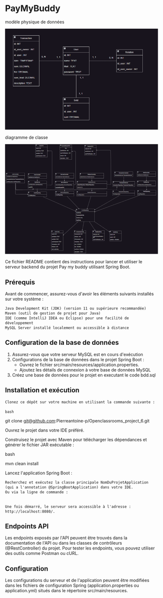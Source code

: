 # PayMyBuddy
<p>modèle physique de données </p>
<img src="https://github.com/Pierreantoine-p/Openclassrooms_project_6/blob/develop/src/main/resources/Structure/StructureBdd.png"/>

<p>diagramme de classe</p>
<img src ="https://github.com/Pierreantoine-p/Openclassrooms_project_6/blob/develop/src/main/resources/Structure/ModeleDeClasse.png"/>

Ce fichier README contient des instructions pour lancer et utiliser le serveur backend du projet Pay my buddy utilisant Spring Boot.

<h2>Prérequis</h2>

Avant de commencer, assurez-vous d'avoir les éléments suivants installés sur votre système :

    Java Development Kit (JDK) (version 11 ou supérieure recommandée)
    Maven (outil de gestion de projet pour Java)
    IDE (comme IntelliJ IDEA ou Eclipse) pour une facilité de développement
    MySQL Server installé localement ou accessible à distance

<h2>Configuration de la base de données</h2>

1. Assurez-vous que votre serveur MySQL est en cours d'exécution
2. Configurations de la base de données dans le projet Spring Boot :
   - Ouvrez le fichier src/main/resources/application.properties.
   - Ajoutez les détails de connexion à votre base de données MySQL 
4. Créez une base de données pour le projet en executant le code bdd.sql

<h2>Installation et exécution</h2>

    Clonez ce dépôt sur votre machine en utilisant la commande suivante :

    bash

git clone git@github.com:Pierreantoine-p/Openclassrooms_project_6.git

Ouvrez le projet dans votre IDE préféré.

Construisez le projet avec Maven pour télécharger les dépendances et générer le fichier JAR exécutable :

bash

mvn clean install

Lancez l'application Spring Boot :

    Recherchez et exécutez la classe principale NomDuProjetApplication (qui a l'annotation @SpringBootApplication) dans votre IDE.
    Ou via la ligne de commande :


    Une fois démarré, le serveur sera accessible à l'adresse : http://localhost:8080/.
    
<h2>Endpoints API</h2>

Les endpoints exposés par l'API peuvent être trouvés dans la documentation de l'API ou dans les classes de contrôleurs (@RestController) du projet. Pour tester les endpoints, vous pouvez utiliser des outils comme Postman ou cURL.

<h2>Configuration</h2>

Les configurations du serveur et de l'application peuvent être modifiées dans les fichiers de configuration Spring (application.properties ou application.yml) situés dans le répertoire src/main/resources.
